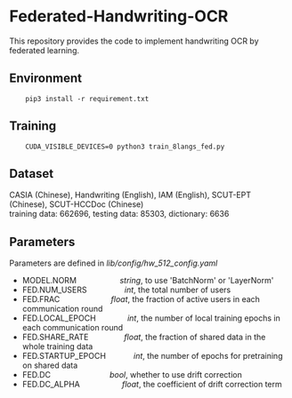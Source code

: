 # Federated-Handwriting-OCR
This repository provides the code to implement handwriting OCR by federated learning.

## Environment
```
    pip3 install -r requirement.txt
```

## Training
```
    CUDA_VISIBLE_DEVICES=0 python3 train_8langs_fed.py 
```

## Dataset
CASIA (Chinese), Handwriting (English), IAM (English), SCUT-EPT (Chinese), SCUT-HCCDoc (Chinese)  
training data: 662696, testing data: 85303, dictionary: 6636

## Parameters
Parameters are defined in *lib/config/hw_512_config.yaml*  
* MODEL.NORM &emsp;&emsp;&emsp;&emsp;&emsp;       *string*, to use 'BatchNorm' or 'LayerNorm'
* FED.NUM_USERS &emsp;&emsp;&emsp; &emsp;      *int*, the total number of users
* FED.FRAC   &emsp;&emsp;&emsp;&emsp;&emsp;&emsp;         *float*, the fraction of active users in each communication round
* FED.LOCAL_EPOCH &emsp;&emsp;&emsp;&ensp;    *int*, the number of local training epochs in each communication round
* FED.SHARE_RATE  &emsp;&emsp;&emsp;&emsp;    *float*, the fraction of shared data in the whole training data
* FED.STARTUP_EPOCH &emsp;&emsp;&emsp;  *int*, the number of epochs for pretraining on shared data
* FED.DC     &emsp;&emsp;&emsp;&emsp;&emsp;&emsp;&emsp;         *bool*, whether to use drift correction
* FED.DC_ALPHA  &emsp; &emsp; &emsp; &emsp;      *float*, the coefficient of drift correction term

